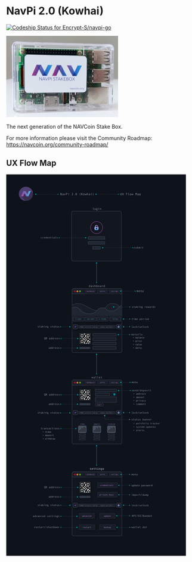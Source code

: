 # NavPi 2.0 (Kowhai)

[ ![Codeship Status for Encrypt-S/navpi-go](https://app.codeship.com/projects/4dae2810-149a-0136-bc77-1235dd539385/status?branch=v2.0.0-kowhai)](https://app.codeship.com/projects/283373)

![](./img/stakebox.jpg)

The next generation of the NAVCoin Stake Box.

For more information please visit the Community Roadmap:
https://navcoin.org/community-roadmap/

## UX Flow Map
![](./ux/NavPi-Kowhai-UX-Flow.png)
